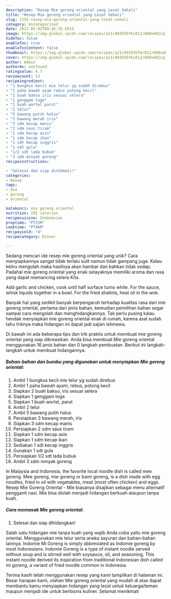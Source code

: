 ```yaml
---
description: "Resep Mie goreng oriental yang Lezat Sekali"
title: "Resep Mie goreng oriental yang Lezat Sekali"
slug: 1192-resep-mie-goreng-oriental-yang-lezat-sekali
category: Uncategorized
date: 2022-05-02T09:45:35.691Z
image: https://img-global.cpcdn.com/recipes/a21c993935f6c012/680x482cq70/mie-goreng-oriental-foto-resep-utama.jpg
hideToc: false
enableToc: true
enableTocContent: false
thumbnail: https://img-global.cpcdn.com/recipes/a21c993935f6c012/680x482cq70/mie-goreng-oriental-foto-resep-utama.jpg
cover: https://img-global.cpcdn.com/recipes/a21c993935f6c012/680x482cq70/mie-goreng-oriental-foto-resep-utama.jpg
author: Admin
authorAv: notfound
ratingvalue: 4.7
reviewcount: 13
recipeingredient:
- "1 bungkus kecil mie telur yg sudah direbus"
- "1 paha bawah ayam rebus potong kecil"
- "2 buah bakso iris sesuai selera"
- "1 genggam toge"
- "1 buah wortel parut"
- "2 telur"
- "5 bawang putih halus"
- "3 bawang merah iris"
- "3 sdm kecap manis"
- "2 sdm saus tiram"
- "1 sdm kecap asin"
- "1 sdm kecap ikan"
- "1 sdt kecap inggris"
- "1 sdt gula"
- "1/2 sdt lada bubuk"
- "3 sdm minyak goreng"
recipeinstructions:

- "Selesai dan siap dinikmati!"
categories:
- Resep
tags:
- mie
- goreng
- oriental

katakunci: mie goreng oriental 
nutrition: 291 calories
recipecuisine: Indonesian
preptime: "PT25M"
cooktime: "PT46M"
recipeyield: "4"
recipecategory: Dinner

---
```





Sedang mencari ide resep mie goreng oriental yang unik? Cara menyiapkannya sangat tidak terlalu sulit namun tidak gampang juga. Kalau keliru mengolah maka hasilnya akan hambar dan bahkan tidak sedap. Padahal mie goreng oriental yang enak selayaknya memiliki aroma dan rasa yang dapat memancing selera Kita.





Add garlic and chicken, cook until half surface turns white. For the sauce, whisk liquids together in a bowl. For the fried shallots, heat oil in the wok.

Banyak hal yang sedikit banyak berpengaruh terhadap kualitas rasa dari mie goreng oriental, pertama dari jenis bahan, kemudian pemilihan bahan segar sampai cara mengolah dan menghidangkannya. Tak perlu pusing kalau hendak menyiapkan mie goreng oriental enak di rumah, karena asal sudah tahu triknya maka hidangan ini dapat jadi sajian istimewa.






Di bawah ini ada beberapa tips dan trik praktis untuk membuat mie goreng oriental yang siap dikreasikan. Anda bisa membuat Mie goreng oriental menggunakan 16 jenis bahan dan 0 langkah pembuatan. Berikut ini langkah-langkah untuk membuat hidangannya.

<!--inarticleads1-->

##### Bahan-bahan dan bumbu yang digunakan untuk menyiapkan Mie goreng oriental:

1. Ambil 1 bungkus kecil mie telur yg sudah direbus
1. Ambil 1 paha bawah ayam, rebus, potong kecil
1. Siapkan 2 buah bakso, iris sesuai selera
1. Siapkan 1 genggam toge
1. Siapkan 1 buah wortel, parut
1. Ambil 2 telur
1. Ambil 5 bawang putih halus
1. Persiapkan 3 bawang merah, iris
1. Siapkan 3 sdm kecap manis
1. Persiapkan 2 sdm saus tiram
1. Siapkan 1 sdm kecap asin
1. Siapkan 1 sdm kecap ikan
1. Sediakan 1 sdt kecap inggris
1. Gunakan 1 sdt gula
1. Persiapkan 1/2 sdt lada bubuk
1. Ambil 3 sdm minyak goreng


In Malaysia and Indonesia, the favorite local noodle dish is called mee goreng. Mee goreng, mie goreng or bami goreng, is a dish made with egg noodles, fried in oil with vegetables, meat (most often chicken) and eggs. Resep Mie Goreng Oriental - Mie biasanya disajikan sebagai menu alternatif pengganti nasi. Mie bisa diolah menjadi hidangan berkuah ataupun tanpa kuah. 

<!--inarticleads2-->

##### Cara memasak Mie goreng oriental:


1. Selesai dan siap dihidangkan!

Salah satu hidangan mie tanpa kuah yang wajib Anda coba yaitu mie goreng oriental. Menggunakan mie telur serta aneka sayuran dan bahan-bahan lainnya. Indomie Mi Goreng is simply abbreviated as Indomie goreng by most Indonesians. Indomie Goreng is a type of instant noodle served without soup and is stirred well with soysauce, oil, and seasoning. This instant noodle derived its inspiration from traditional Indonesian dish called mi goreng, a variant of fried noodle common in Indonesia. 

Terima kasih telah menggunakan resep yang kami tampilkan di halaman ini. Besar harapan kami, olahan Mie goreng oriental yang mudah di atas dapat membantu kamu menyiapkan hidangan yang lezat untuk keluarga/teman maupun menjadi ide untuk berbisnis kuliner. Selamat menikmati
